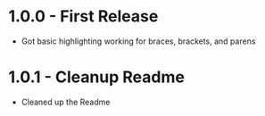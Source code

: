# 1.0.0 - First Release
* Got basic highlighting working for braces, brackets, and parens

# 1.0.1 - Cleanup Readme
* Cleaned up the Readme
